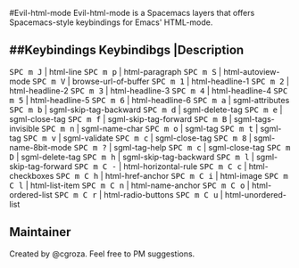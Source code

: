 #Evil-html-mode
Evil-html-mode is a Spacemacs layers that offers Spacemacs-style keybindings for  Emacs' HTML-mode.

##Keybindings
Keybindibgs                         |Description
---------------------------------------------------------------------------------
<kbd>SPC  m J</kbd>                 | html-line
<kbd>SPC  m p</kbd>                 | html-paragraph
<kbd>SPC  m S</kbd>                 | html-autoview-mode
<kbd>SPC  m V</kbd>                 | browse-url-of-buffer
<kbd>SPC  m 1</kbd>                 | html-headline-1
<kbd>SPC  m 2</kbd>                 | html-headline-2
<kbd>SPC  m 3</kbd>                 | html-headline-3
<kbd>SPC  m 4</kbd>                 | html-headline-4
<kbd>SPC  m 5</kbd>                 | html-headline-5
<kbd>SPC  m 6</kbd>                 | html-headline-6
<kbd>SPC  m a</kbd>                 | sgml-attributes
<kbd>SPC  m b</kbd>                 | sgml-skip-tag-backward
<kbd>SPC  m d</kbd>                 | sgml-delete-tag
<kbd>SPC  m e</kbd>                 | sgml-close-tag
<kbd>SPC  m f</kbd>                 | sgml-skip-tag-forward
<kbd>SPC  m B</kbd>                 | sgml-tags-invisible
<kbd>SPC  m n</kbd>                 | sgml-name-char
<kbd>SPC  m o</kbd>                 | sgml-tag
<kbd>SPC  m t</kbd>                 | sgml-tag
<kbd>SPC  m v</kbd>                 | sgml-validate
<kbd>SPC  m c</kbd>                 | sgml-close-tag
<kbd>SPC  m 8</kbd>                 | sgml-name-8bit-mode
<kbd>SPC  m ?</kbd>                 | sgml-tag-help
<kbd>SPC  m c</kbd>                 | sgml-close-tag
<kbd>SPC  m D</kbd>                 | sgml-delete-tag
<kbd>SPC  m h</kbd>                 | sgml-skip-tag-backward
<kbd>SPC  m l</kbd>                 | sgml-skip-tag-forward
<kbd>SPC  m C -</kbd>               | html-horizontal-rule
<kbd>SPC  m C c</kbd>               | html-checkboxes
<kbd>SPC  m C h</kbd>               | html-href-anchor
<kbd>SPC  m C i</kbd>               | html-image
<kbd>SPC  m C l</kbd>               | html-list-item
<kbd>SPC  m C n</kbd>               | html-name-anchor
<kbd>SPC  m C o</kbd>               | html-ordered-list
<kbd>SPC  m C r</kbd>               | html-radio-buttons
<kbd>SPC  m C u</kbd>               | html-unordered-list
  
## Maintainer
Created by @cgroza. Feel free to PM suggestions.
